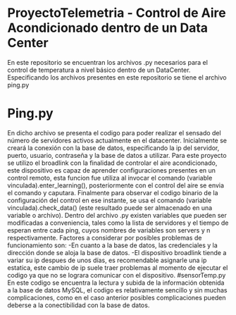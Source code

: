 # ProyectoTelemetria - Control de Aire Acondicionado dentro de un Data Center

En este repositorio se encuentran los archivos .py necesarios para el control de temperatura a nivel básico dentro de un DataCenter.
Especificando los archivos presentes en este repositorio se tiene el archivo ping.py
# Ping.py

En dicho archivo se presenta el codigo para poder realizar el sensado del número de servidores activos actualmente en el datacenter.
Inicialmente se creará la conexión con la base de datos, especificando la ip del servidor, puerto, usuario, contraseña y la base de datos a utilizar.
Para este proyecto se utilizo el broadlink con la finalidad de controlar el aire acondicionado, este dispositivo es capaz de aprender configuraciones presentes en un control remoto, esta funcion fue utiliza al invocar el comando (variable vinculada).enter_learning(), posteriormente con el control del aire se envia el comando y caputara. Finalmente para observar el codigo binario de la configuración del control en ese instante, se usa el comando (variable vinculada).check_data() (este resultado puede ser almacenado en una variable o archivo).
Dentro del archivo .py existen variables que pueden ser modificadas a conveniencia, tales como la lista de servidores y el tiempo de esperan entre cada ping, cuyos nombres de variables son servers y n respectivamente.
Factores a considerar por posibles problemas de funcionamiento son:
  -En cuanto a la base de datos, las credenciales y la dirección donde se aloja la base de datos.
  -El dispositivo broadlink tiende a variar su ip despues de unos días, es recomendable asignarle una ip estatica, este cambio de ip suele traer problemas al momento de ejecutar el codigo ya que no se lograra comunicar con el dispositivo.
#sensorTemp.py
En este codigo se encuentra la lectura y subida de la información obtenida a la base de datos MySQL, el codigo es relativamente sencillo y sin muchas complicaciones, como en el caso anterior posibles complicaciones pueden deberse a la conectibilidad con la base de datos.
